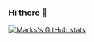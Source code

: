 ### Hi there 👋

[![Marks's GitHub stats](https://github-readme-stats.vercel.app/api?username=markymauro13&theme=tokyonight)](https://github.com/markymauro13/github-readme-stats)

<!--
**markymauro13/markymauro13** is a ✨ _special_ ✨ repository because its `README.md` (this file) appears on your GitHub profile.

Here are some ideas to get you started:

- 🔭 I’m currently working on ...
- 🌱 I’m currently learning ...
- 👯 I’m looking to collaborate on ...
- 🤔 I’m looking for help with ...
- 💬 Ask me about ...
- 📫 How to reach me: ...
- 😄 Pronouns: ...
- ⚡ Fun fact: ...
-->
